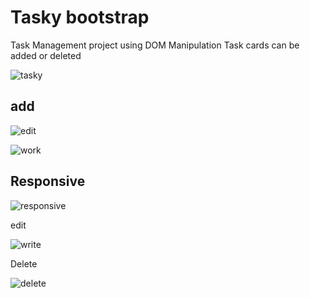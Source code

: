 # Tasky bootstrap

 Task Management project using DOM Manipulation
 Task cards can be added or deleted
 

![tasky](https://user-images.githubusercontent.com/84318379/137151373-a80f0da1-3515-42c7-b6c7-4d550c025fbe.png)


 add
----
![edit](https://user-images.githubusercontent.com/84318379/137151717-ef525fd5-0a19-4d00-a963-da808f31efbe.png)

![work](https://user-images.githubusercontent.com/84318379/137151885-006f0691-ae86-4f6f-887f-7bdd5c8cd8a8.png)

 Responsive
----------

![responsive](https://user-images.githubusercontent.com/84318379/137152097-2bddb0be-18c5-4c39-bc3b-80a655df4b90.png)

edit

![write](https://user-images.githubusercontent.com/84318379/137152268-bcb53802-1fe5-4dad-8ab8-2a1cc50c7515.png)

Delete

![delete](https://user-images.githubusercontent.com/84318379/137152414-27d0b721-2fca-472f-aa03-ddac881761a2.png)

